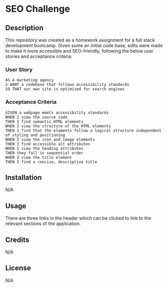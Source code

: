 # SEO Challenge

## Description

This repository was created as a homework assignment for a full stack development bootcamp. Given some an initial code base, edits were made to make it more accessible and SEO-friendly, following the below user stories and acceptance criteria:

### User Story

```
AS A marketing agency
I WANT a codebase that follows accessibility standards
SO THAT our own site is optimized for search engines
```

### Acceptance Criteria

```
GIVEN a webpage meets accessibility standards
WHEN I view the source code
THEN I find semantic HTML elements
WHEN I view the structure of the HTML elements
THEN I find that the elements follow a logical structure independent of styling and positioning
WHEN I view the icon and image elements
THEN I find accessible alt attributes
WHEN I view the heading attributes
THEN they fall in sequential order
WHEN I view the title element
THEN I find a concise, descriptive title
```

## Installation

N/A

## Usage

There are three links in the header which can be clicked to link to the relevant sections of the application.

## Credits

N/A

## License

N/A
